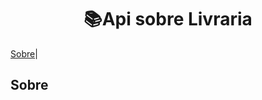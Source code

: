 <h1 align="center">   📚Api sobre Livraria</h1>
<div><a href="#-Sobre">Sobre</a>|<a></a></div>


<h2>Sobre</h2>




